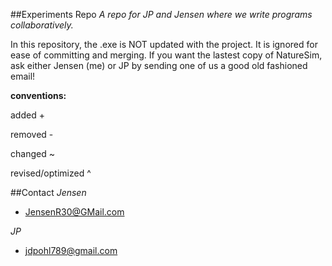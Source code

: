 ##Experiments Repo
*A repo for JP and Jensen where we write programs collaboratively.*

In this repository, the .exe is NOT updated with the project. It is ignored for ease of committing and merging. If you want the lastest copy of NatureSim, ask either Jensen (me) or JP by sending one of us a good old fashioned email!

**conventions:**

added				+

removed			-

changed			~

revised/optimized	^

##Contact
*Jensen*
- JensenR30@GMail.com

*JP*
- jdpohl789@gmail.com